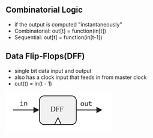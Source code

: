 ## Combinatorial Logic
- if the output is computed "instantaneously"
- Combinatorial: out[t] = function(in[t])
- Sequential: out[t] = function(in[t-1])
## Data Flip-Flops(DFF)
- single bit data input and output
- also has a clock input that feeds in from master clock
- out(t) = in(t - 1)

![](../assets/Pasted%20image%2020240227184130.png)
